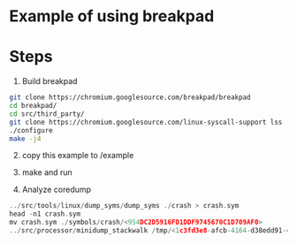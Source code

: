 Example of using breakpad
===================

Steps
========

1. Build breakpad

```bash
git clone https://chromium.googlesource.com/breakpad/breakpad
cd breakpad/
cd src/third_party/
git clone https://chromium.googlesource.com/linux-syscall-support lss
./configure
make -j4
```

2. copy this example to <breakpad>/example

3. make and run

4. Analyze coredump

```c
../src/tools/linux/dump_syms/dump_syms ./crash > crash.sym
head -n1 crash.sym
mv crash.sym ./symbols/crash/<954DC2D5916FD1DDF9745670C1D709AF0>
../src/processor/minidump_stackwalk /tmp/<1c3fd3e8-afcb-4164-d38edd91-45f49ce0.dmp> ./symbols
```

